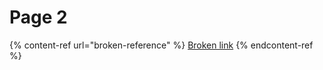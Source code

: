 # Page 2



{% content-ref url="broken-reference" %}
[Broken link](broken-reference)
{% endcontent-ref %}
